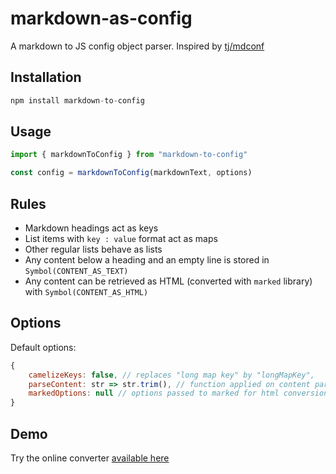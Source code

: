# markdown-as-config

A markdown to JS config object parser. Inspired by [tj/mdconf](https://github.com/tj/mdconf)

## Installation

```js
npm install markdown-to-config
```

## Usage

```js
import { markdownToConfig } from "markdown-to-config"

const config = markdownToConfig(markdownText, options)
```

## Rules

- Markdown headings act as keys
- List items with `key : value` format act as maps
- Other regular lists behave as lists
- Any content below a heading and an empty line is stored in `Symbol(CONTENT_AS_TEXT)`
- Any content can be retrieved as HTML (converted with `marked` library) with `Symbol(CONTENT_AS_HTML)`

## Options

Default options:
```js
{
    camelizeKeys: false, // replaces "long map key" by "longMapKey",
    parseContent: str => str.trim(), // function applied on content parsing
    markedOptions: null // options passed to marked for html conversion
}
```

## Demo

Try the online converter [available here](https://sylvainpolletvillard.github.io/markdown-to-config/)